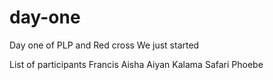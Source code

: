 # day-one
Day one of PLP and Red cross
We just started

List of participants
Francis
Aisha
Aiyan
Kalama
Safari
Phoebe
